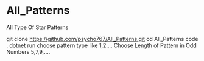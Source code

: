# All_Patterns
All Type Of Star Patterns


git clone https://github.com/psycho767/All_Patterns.git
cd All_Patterns
code .
dotnet run
choose pattern type like 1,2....
Choose Length of Pattern in Odd Numbers 5,7,9,....


